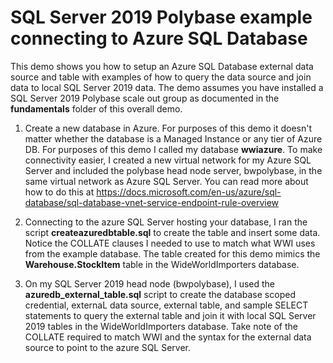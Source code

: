 # SQL Server 2019 Polybase example connecting to Azure SQL Database

This demo shows you how to setup an Azure SQL Database external data source and table with examples of how to query the data source and join data to local SQL Server 2019 data. The demo assumes you have installed a SQL Server 2019 Polybase scale out group as documented in the **fundamentals** folder of this overall demo.

1. Create a new database in Azure. For purposes of this demo it doesn't matter whether the database is a Managed Instance or any tier of Azure DB. For purposes of this demo I called my database **wwiazure**. To make connectivity easier, I created a new virtual network for my Azure SQL Server and included the polybase head node server, bwpolybase, in the same virtual network as Azure SQL Server. You can read more about how to do this at https://docs.microsoft.com/en-us/azure/sql-database/sql-database-vnet-service-endpoint-rule-overview

2. Connecting to the azure SQL Server hosting your database, I ran the script **createazuredbtable.sql** to create the table and insert some data. Notice the COLLATE clauses I needed to use to match what WWI uses from the example database. The table created for this demo mimics the **Warehouse.StockItem** table in the WideWorldImporters database.

3. On my SQL Server 2019 head node (bwpolybase), I used the **azuredb_external_table.sql** script to create the database scoped credential, externaL data source, external table, and sample SELECT statements to query the external table and join it with local SQL Server 2019 tables in the WideWorldImporters database. Take note of the COLLATE required to match WWI and the syntax for the external data source to point to the azure SQL Server.
